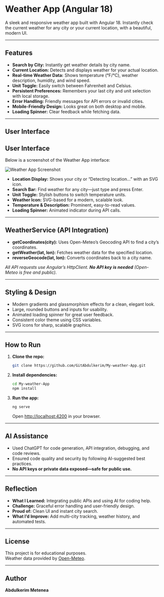 # Weather App (Angular 18)

A sleek and responsive weather app built with Angular 18. Instantly check the current weather for any city or your current location, with a beautiful, modern UI.

---

## Features

- **Search by City:** Instantly get weather details by city name.
- **Current Location:** Detects and displays weather for your actual location.
- **Real-time Weather Data:** Shows temperature (°F/°C), weather description, humidity, and wind speed.
- **Unit Toggle:** Easily switch between Fahrenheit and Celsius.
- **Persistent Preferences:** Remembers your last city and unit selection with local storage.
- **Error Handling:** Friendly messages for API errors or invalid cities.
- **Mobile-Friendly Design:** Looks great on both desktop and mobile.
- **Loading Spinner:** Clear feedback while fetching data.

---

## User Interface
## User Interface

Below is a screenshot of the Weather App interface:

![Weather App Screenshot](weather-app/public/Assets/screenshot.png)

- **Location Display:** Shows your city or “Detecting location…” with an SVG icon.
- **Search Bar:** Find weather for any city—just type and press Enter.
- **Unit Toggle:** Stylish buttons to switch temperature units.
- **Weather Icon:** SVG-based for a modern, scalable look.
- **Temperature & Description:** Prominent, easy-to-read values.
- **Loading Spinner:** Animated indicator during API calls.

---

## WeatherService (API Integration)

- **getCoordinates(city):** Uses Open-Meteo’s Geocoding API to find a city’s coordinates.
- **getWeather(lat, lon):** Fetches weather data for the specified location.
- **reverseGeocode(lat, lon):** Converts coordinates back to a city name.

_All API requests use Angular’s HttpClient. **No API key is needed** (Open-Meteo is free and public)._

---

## Styling & Design

- Modern gradients and glassmorphism effects for a clean, elegant look.
- Large, rounded buttons and inputs for usability.
- Animated loading spinner for great user feedback.
- Consistent color theme using CSS variables.
- SVG icons for sharp, scalable graphics.

---

## How to Run

1. **Clone the repo:**
    ```bash
    git clone https://github.com/GitAbdulkerim/My-weather-App.git
    ```

2. **Install dependencies:**
    ```bash
    cd My-weather-App
    npm install
    ```

3. **Run the app:**
    ```bash
    ng serve
    ```
    Open [http://localhost:4200](http://localhost:4200) in your browser.

---

## AI Assistance

- Used ChatGPT for code generation, API integration, debugging, and code reviews.
- Ensured code quality and security by following AI-suggested best practices.
- **No API keys or private data exposed—safe for public use.**

---

## Reflection

- **What I Learned:** Integrating public APIs and using AI for coding help.
- **Challenge:** Graceful error handling and user-friendly design.
- **Proud of:** Clean UI and instant city search.
- **What I’d Improve:** Add multi-city tracking, weather history, and automated tests.

---

## License

This project is for educational purposes.  
Weather data provided by [Open-Meteo](https://open-meteo.com/).

---

## Author

**Abdulkerim Metenea**

